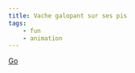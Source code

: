 ```yaml
---
title: Vache galopant sur ses pis
tags:
    - fun
    - animation
---
```


[Go](http://julianfrost.co.nz/work/cow/)
